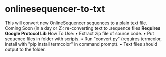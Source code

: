 # onlinesequencer-to-txt
This will convert new OnlineSequencer sequences to a plain text file. Coming Soon (in a day or 2): re-converting text to .sequence files
**Requires Google Protocol Lib**
How To Use:
• Extract zip file of source code.
• Put sequence files in folder with scripts.
• Run "convert.py" (requires termcolor, install with "pip install termcolor" in command prompt).
• Text files should output to the folder.
